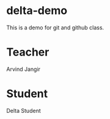 # delta-demo
This is a demo for git and github class.

# Teacher
Arvind Jangir

# Student
Delta Student